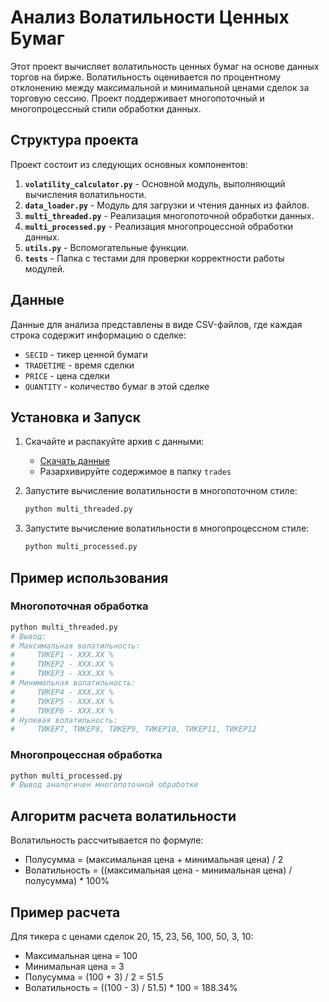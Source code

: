 
# Анализ Волатильности Ценных Бумаг

Этот проект вычисляет волатильность ценных бумаг на основе данных торгов на бирже. Волатильность оценивается по процентному отклонению между максимальной и минимальной ценами сделок за торговую сессию. Проект поддерживает многопоточный и многопроцессный стили обработки данных.

## Структура проекта

Проект состоит из следующих основных компонентов:

1. **`volatility_calculator.py`** - Основной модуль, выполняющий вычисления волатильности.
2. **`data_loader.py`** - Модуль для загрузки и чтения данных из файлов.
3. **`multi_threaded.py`** - Реализация многопоточной обработки данных.
4. **`multi_processed.py`** - Реализация многопроцессной обработки данных.
5. **`utils.py`** - Вспомогательные функции.
6. **`tests`** - Папка с тестами для проверки корректности работы модулей.

## Данные

Данные для анализа представлены в виде CSV-файлов, где каждая строка содержит информацию о сделке:
- `SECID` - тикер ценной бумаги
- `TRADETIME` - время сделки
- `PRICE` - цена сделки
- `QUANTITY` - количество бумаг в этой сделке

## Установка и Запуск

1. Скачайте и распакуйте архив с данными:
    - [Скачать данные](https://drive.google.com/file/d/1l5sia-9c-t91iIPiGyBc1s9mQ8RgTNqb/view?usp=sharing)
    - Разархивируйте содержимое в папку `trades`

2. Запустите вычисление волатильности в многопоточном стиле:
    ```sh
    python multi_threaded.py
    ```

3. Запустите вычисление волатильности в многопроцессном стиле:
    ```sh
    python multi_processed.py
    ```

## Пример использования

### Многопоточная обработка

```sh
python multi_threaded.py
# Вывод:
# Максимальная волатильность:
#     ТИКЕР1 - ХХХ.ХХ %
#     ТИКЕР2 - ХХХ.ХХ %
#     ТИКЕР3 - ХХХ.ХХ %
# Минимальная волатильность:
#     ТИКЕР4 - ХХХ.ХХ %
#     ТИКЕР5 - ХХХ.ХХ %
#     ТИКЕР6 - ХХХ.ХХ %
# Нулевая волатильность:
#     ТИКЕР7, ТИКЕР8, ТИКЕР9, ТИКЕР10, ТИКЕР11, ТИКЕР12
```

### Многопроцессная обработка

```sh
python multi_processed.py
# Вывод аналогичен многопоточной обработке
```

## Алгоритм расчета волатильности

Волатильность рассчитывается по формуле:
- Полусумма = (максимальная цена + минимальная цена) / 2
- Волатильность = ((максимальная цена - минимальная цена) / полусумма) * 100%

## Пример расчета

Для тикера с ценами сделок 20, 15, 23, 56, 100, 50, 3, 10:
- Максимальная цена = 100
- Минимальная цена = 3
- Полусумма = (100 + 3) / 2 = 51.5
- Волатильность = ((100 - 3) / 51.5) * 100 = 188.34%
